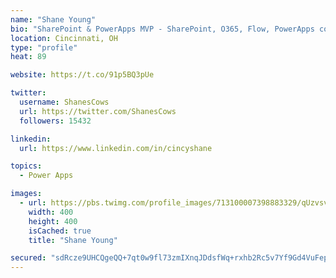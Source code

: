 ```yaml
---
name: "Shane Young"
bio: "SharePoint & PowerApps MVP - SharePoint, O365, Flow, PowerApps consulting? @PowerApps911 | Pure Snark? You found it."
location: Cincinnati, OH
type: "profile"
heat: 89

website: https://t.co/91p5BQ3pUe

twitter:
  username: ShanesCows
  url: https://twitter.com/ShanesCows
  followers: 15432

linkedin:
  url: https://www.linkedin.com/in/cincyshane

topics:
  - Power Apps

images:
  - url: https://pbs.twimg.com/profile_images/713100007398883329/qUzvsvQ3_400x400.jpg
    width: 400
    height: 400
    isCached: true
    title: "Shane Young"

secured: "sdRcze9UHCQgeQQ+7qt0w9fl73zmIXnqJDdsfWq+rxhb2Rc5v7Yf9Gd4VuFepjHcKDHWyasHu8ukDAJ4xwD0oInyAQ6drrDiRc40KIJDBBlvQUc1Fw9szk9A+Sv5fa1i+v647oE0+/IHIwy5NlN/+qXqIth/wPzzuhEdDZxV2AOQMhFlVnADZXlcQ+Jk4TVghGLyjPaVexgKtLfkYzF+9smzk5jMtIXmG5h/3bOapp+/+DwOrHJDP/xKJz4BrTn6GAJRlZyutbQy1n2bSfnTWVbVqM1Y2mcbNXcVzNG+f6zgs8i4+tIJIsNkEuFlHNcS+qA6Neq3HujhZubyDfUMyyrB7Lqk8g+VOL2suIqTQ4KviHjcL/VcFb5dY3EBKi7Zs5r23Bn3A8topvZXvR8wC3eOYBfNm64rCzGh/a9oDkg=;9aiRTWC5kziYviG/Go3JAg=="
---
```


